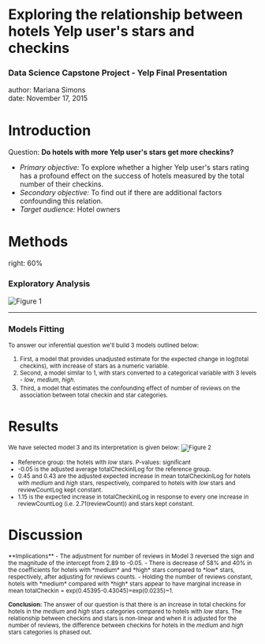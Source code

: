 Exploring the relationship between hotels Yelp user's stars and checkins
========================================================

### Data Science Capstone Project -  Yelp Final Presentation

author: Mariana Simons  
date: November 17, 2015


Introduction
========================================================

Question: **Do hotels with more Yelp user's stars get more checkins?** 

- *Primary objective:* To explore whether a higher Yelp user's stars rating has a profound effect on the success of hotels measured by the total number of their checkins.
- *Secondary objective:* To find out if there are additional factors confounding this relation.
- *Target audience:* Hotel owners

Methods
========================================================
right: 60%
### Exploratory Analysis 

![Figure 1](HotelsLogTotalCheckinsBoxplotStarsScatterplotReviews.png)
***
### Models Fitting 
<small> To answer our inferential question we'll build 3 models outlined below:  

1. First, a model that provides unadjusted estimate for the expected change in log(total checkins), with increase of stars as a numeric variable.   
2. Second, a model similar to 1, with stars converted to a categorical variable with 3 levels -  *low*, *medium*, *high*.    
3. Third, a model that estimates the confounding effect of number of reviews on the association between total checkin and star categories. </small>

 
Results
========================================================
<small> We have selected model 3 and its interpretation is given below: 
![Figure 2](SummaryFitModel3.png)
- Reference group: the hotels with *low* stars. P-values: significant
- -0.05 is the adjusted average totalCheckinlLog for the reference group. 
-  0.45 and 0.43 are the adjusted expected increase in mean totalCheckinlLog for hotels with *medium* and *high* stars, respectively, compared to hotels with *low* stars and reviewCountLog kept constant. 
- 1.15 is the expected increase in totalCheckinlLog in response to every one increase in reviewCountLog (i.e. 2.71(reviewCount)) and stars kept constant. 
</small> 

Discussion
========================================================
<small> 
**Implications**
- The adjustment for number of reviews in Model 3 reversed the sign and the magnitude of the intercept from 2.89 to -0.05. 
- There is decrease of 58% and 40% in the coefficients for hotels with *medium* and *high* stars compared to *low* stars, respectively, after adjusting for reviews counts.  
- Holding the number of reviews constant, hotels with *medium* compared with *high* stars appear to have marginal increase in mean totalCheckin = exp(0.45395-0.43045)=exp(0.0235)~1.  

**Conclusion:**
The answer of our question is that there is an increase in total checkins for hotels in the *medium* and *high* stars categories compared to hotels with *low* stars. The relationship between checkins and stars is non-linear and when it is adjusted for the number of reviews, the difference between checkins for hotels in the *medium* and *high* stars categories is phased out. </small>
